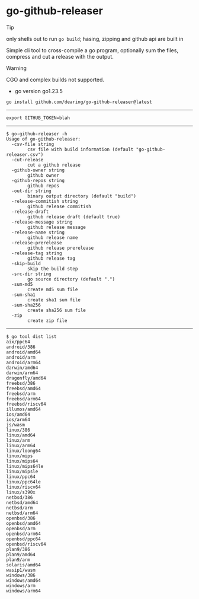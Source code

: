 # go-github-releaser

> [!TIP]
> only shells out to run `go build`; hasing, zipping and github api are built in

Simple cli tool to cross-compile a go program, optionally sum the files, compress and cut a release with the output.

> [!WARNING]
> CGO and complex builds not supported.

- go version go1.23.5

```
go install github.com/dearing/go-github-releaser@latest
```
---
```
export GITHUB_TOKEN=blah
```
---
```
$ go-github-releaser -h
Usage of go-github-releaser:
  -csv-file string
        csv file with build information (default "go-github-releaser.csv")
  -cut-release
        cut a github release
  -github-owner string
        github owner
  -github-repos string
        github repos
  -out-dir string
        binary output directory (default "build")
  -release-commitish string
        github release commitish
  -release-draft
        github release draft (default true)
  -release-message string
        github release message
  -release-name string
        github release name
  -release-prerelease
        github release prerelease
  -release-tag string
        github release tag
  -skip-build
        skip the build step
  -src-dir string
        go source directory (default ".")
  -sum-md5
        create md5 sum file
  -sum-sha1
        create sha1 sum file
  -sum-sha256
        create sha256 sum file
  -zip
        create zip file
```

---

```
$ go tool dist list
aix/ppc64
android/386
android/amd64
android/arm
android/arm64
darwin/amd64
darwin/arm64
dragonfly/amd64
freebsd/386
freebsd/amd64
freebsd/arm
freebsd/arm64
freebsd/riscv64
illumos/amd64
ios/amd64
ios/arm64
js/wasm
linux/386
linux/amd64
linux/arm
linux/arm64
linux/loong64
linux/mips
linux/mips64
linux/mips64le
linux/mipsle
linux/ppc64
linux/ppc64le
linux/riscv64
linux/s390x
netbsd/386
netbsd/amd64
netbsd/arm
netbsd/arm64
openbsd/386
openbsd/amd64
openbsd/arm
openbsd/arm64
openbsd/ppc64
openbsd/riscv64
plan9/386
plan9/amd64
plan9/arm
solaris/amd64
wasip1/wasm
windows/386
windows/amd64
windows/arm
windows/arm64

```
